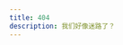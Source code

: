 ```yaml
---
title: 404
description: 我们好像迷路了？
---
```

<style>
  .page-header{
    height: 100vh;
  }
  :root,html,body{
    overflow:hidden;
  }
</style>
<script>
  li=["done","spark"]
  for(var i=0;i<li.length;i++)
    if(window.location.href.search("farad314.github.io/"+li[i]) != -1)
      document.getElementsByClassName("project-tagline")[0].innerText+="\n\n你找的内容可能不存在或被隐藏了。"
</script>
